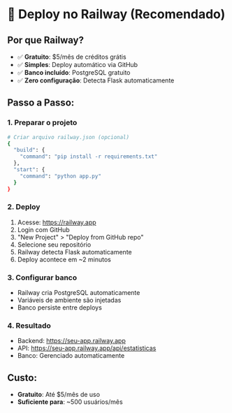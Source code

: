 # 🚂 Deploy no Railway (Recomendado)

## Por que Railway?
- ✅ **Gratuito**: $5/mês de créditos grátis
- ✅ **Simples**: Deploy automático via GitHub
- ✅ **Banco incluído**: PostgreSQL gratuito
- ✅ **Zero configuração**: Detecta Flask automaticamente

## Passo a Passo:

### 1. Preparar o projeto
```bash
# Criar arquivo railway.json (opcional)
{
  "build": {
    "command": "pip install -r requirements.txt"
  },
  "start": {
    "command": "python app.py"
  }
}
```

### 2. Deploy
1. Acesse: https://railway.app
2. Login com GitHub
3. "New Project" > "Deploy from GitHub repo"
4. Selecione seu repositório
5. Railway detecta Flask automaticamente
6. Deploy acontece em ~2 minutos

### 3. Configurar banco
- Railway cria PostgreSQL automaticamente
- Variáveis de ambiente são injetadas
- Banco persiste entre deploys

### 4. Resultado
- Backend: https://seu-app.railway.app
- API: https://seu-app.railway.app/api/estatisticas
- Banco: Gerenciado automaticamente

## Custo:
- **Gratuito**: Até $5/mês de uso
- **Suficiente para**: ~500 usuários/mês